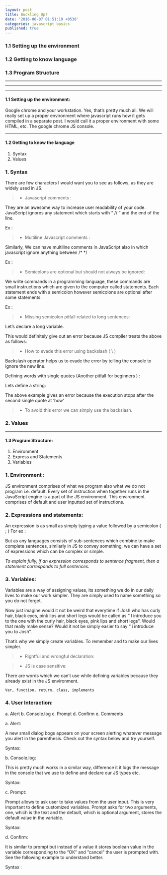 ```yaml
---
layout: post
title: Buckling Up!
date: '2016-06-07 01:51:19 +0530'
categories: javascript basics
published: true
---
```


### 1.1 Setting up the environment

### 1.2 Getting to know language

### 1.3 Program Structure


---

---

---

#### **1.1 Setting up the environment:** 

Google chrome and your workstation. Yes, that’s pretty much all.
We will really set up a proper environment where javascript runs how it gets compiled in a separate post. I would call it a proper environment with some HTML, etc. The google chrome JS console.

---

#### **1.2 Getting to know the language**

1. Syntax
2. Values


### 1. Syntax

There are few characters I would want you to see as follows, as they are widely used in JS.

> - Javascript comments : 

They are an awesome way to increase user readability of your code.
JavaScript ignores any statement which starts with “ // “ and the end of the line.

Ex :

<code data-gist-id="9fd0f90a822dc3660cb93703043ca1c6" data-gist-hide-footer="true" data-gist-line="1-2"></code>


> - Multiline Javascript comments : 

Similarly, We can have multiline comments in JavaScript also in which javascript ignore anything between /*  */

Ex :

<code data-gist-id="9fd0f90a822dc3660cb93703043ca1c6" data-gist-hide-footer="true" data-gist-line="4-8"></code>

> - Semicolons are optional but should not always be ignored:

We write commands in a programming language, these commands are small instructions which are given to the computer called statements. Each statement ends with a semicolon however semicolons are optional after some statements.
 
Ex : 

<code data-gist-id="9fd0f90a822dc3660cb93703043ca1c6" data-gist-hide-footer="true" data-gist-line="10-13"></code>

  
> - Missing semicolon pitfall related to long sentences:

Let’s declare a long variable.
 
<code data-gist-id="9fd0f90a822dc3660cb93703043ca1c6" data-gist-hide-footer="true" data-gist-line="15-19"></code>
 
This would definitely give out an error because JS compiler treats the above as follows:
 
<code data-gist-id="9fd0f90a822dc3660cb93703043ca1c6" data-gist-hide-footer="true" data-gist-line="21-24" data-gist-highlight-line="21"></code>
 

> - How to evade this error using backslash ( \ )
 
Backslash operator helps us to evade the error by telling the console to ignore the new line.
 
Defining words with single quotes (Another pitfall for beginners ) :
 
Lets define a string:
<code data-gist-id="9fd0f90a822dc3660cb93703043ca1c6" data-gist-hide-footer="true" data-gist-line="26-27"></code>
 
The above example gives an error because the execution stops after the second single quote at ‘how’
 
> - To avoid this error we can simply use the backslash.
 
<code data-gist-id="9fd0f90a822dc3660cb93703043ca1c6" data-gist-hide-footer="true" data-gist-line="26,29-30"></code>


### 2. Values 


---

#### **1.3 Program Structure:**
1. Environment
2. Express and Statements
3. Variables

### 1. Environment :  

JS environment comprises of what we program also what we do not program i.e. default. Every set of instruction when together runs in the JavaScript engine is a part of the JS environment. 
This environment comprises of default and user inputted set of instructions.

### 2. Expressions and statements:
An expression is as small as simply typing a value followed by a semicolon ( ; ) 
For ex : 

<code data-gist-id="9fd0f90a822dc3660cb93703043ca1c6" data-gist-hide-footer="true" data-gist-line="33-34"></code>

But as any languages consists of sub-sentences which combine to make complete sentences, similarly in JS to convey something, we can have a set of expressions which can be complex or simple. 

*To explain fully, if an expression corresponds to sentence fragment, then a statement corresponds to full sentences.*

### 3. Variables:
 
Variables are a way of assigning values, its something we do in our daily lives to make our work simpler. They are simply used to name something so you do not forget.

Now just imagine would it not be weird that everytime if Josh who has curly hair, black eyes, pink lips and short legs would be called as “ I introduce you to the one with the curly hair, black eyes, pink lips and short legs”. Would that really make sense? Would it not be simply easier to say “ i introduce you to Josh”.
 
That’s why we simply create variables. To remember and to make our lives simpler.
 
<code data-gist-id="9fd0f90a822dc3660cb93703043ca1c6" data-gist-hide-footer="true" data-gist-line="36-40"></code>
 
> - Rightful and wrongful declaration:
 
<code data-gist-id="9fd0f90a822dc3660cb93703043ca1c6" data-gist-hide-footer="true" data-gist-line="44-48"></code>

 
> - JS is case sensitive:
 
<code data-gist-id="9fd0f90a822dc3660cb93703043ca1c6" data-gist-hide-footer="true" data-gist-line="49-51"></code>
 
There are words which we can’t use while defining variables because they already exist in the JS environment. 
 
```Var, function, return, class, implements```



### 4. User Interaction:  
a. Alert
b. Console.log
c. Prompt
d. Confirm
e. Comments

 
a. Alert: 

A new small dialog bogs appears on your screen alerting whatever message you alert in the parenthesis. Check out the syntax below and try yourself.
 
Syntax: 

<code data-gist-id="9fd0f90a822dc3660cb93703043ca1c6" data-gist-hide-footer="true" data-gist-line="53-54"></code>
 
b. Console.log: 

This is pretty much works in a similar way, difference it it logs the message in the console that we use to define and declare our JS types etc.
 
Syntax:
 
<code data-gist-id="9fd0f90a822dc3660cb93703043ca1c6" data-gist-hide-footer="true" data-gist-line="56-57"></code>
 
c. Prompt: 

Prompt allows to ask user to take values from the user input. This is very important to define customized variables.
Prompt asks for two arguments, one, which is the text and the default, which is optional argument, stores the default value in the variable.
 
Syntax:
<code data-gist-id="9fd0f90a822dc3660cb93703043ca1c6" data-gist-hide-footer="true" data-gist-line="59-62"></code>


d. Confirm:  

It is similar to prompt but instead of a value it stores boolean value in the variable corresponding to the “OK” and “cancel” the user is prompted with. See the following example to understand better.
 
Syntax : 

<code data-gist-id="9fd0f90a822dc3660cb93703043ca1c6" data-gist-hide-footer="true" data-gist-line="64-65"></code>
